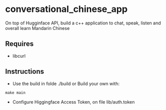 # conversational_chinese_app
On top of Hugginface API, build a c++ application to chat, speak, listen and overall learn Mandarin Chinese
## Requires 
- libcurl
## Instructions
- Use the build in folde ./build or Build your own with:  
```linux_shell
make main
```
- Configure Higgingface Access Token, on file lib/auth.token